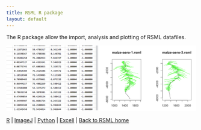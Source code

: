 ```yaml
---
title: RSML R package
layout: default
---
```


The R package allow the import, analysis and plotting of RSML datafiles.


[![R interface](/images/r_rsml.png)](/images/r_rsml.png)

[R](/tools/r_rsml) | [ImageJ](/tools/imagej_rsml) |  [Python](/tools/python_rsml) |  [Excell](/tools/excell_rsml) |  [Back to RSML home](/index)

